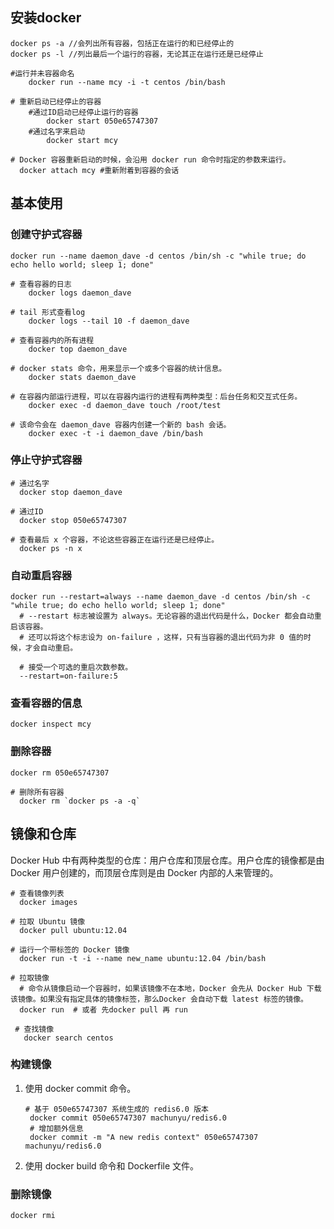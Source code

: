## 安装docker

```shell
docker ps -a //会列出所有容器，包括正在运行的和已经停止的
docker ps -l //列出最后一个运行的容器，无论其正在运行还是已经停止

#运行并未容器命名
	docker run --name mcy -i -t centos /bin/bash

# 重新启动已经停止的容器
	#通过ID启动已经停止运行的容器
		docker start 050e65747307
	#通过名字来启动
		docker start mcy

# Docker 容器重新启动的时候，会沿用 docker run 命令时指定的参数来运行。
  docker attach mcy #重新附着到容器的会话
```

## 基本使用

### 创建守护式容器

```shell
docker run --name daemon_dave -d centos /bin/sh -c "while true; do echo hello world; sleep 1; done"

# 查看容器的日志
	docker logs daemon_dave

# tail 形式查看log
	docker logs --tail 10 -f daemon_dave

# 查看容器内的所有进程
	docker top daemon_dave

# docker stats 命令，用来显示一个或多个容器的统计信息。
	docker stats daemon_dave

# 在容器内部运行进程，可以在容器内运行的进程有两种类型：后台任务和交互式任务。
	docker exec -d daemon_dave touch /root/test

# 该命令会在 daemon_dave 容器内创建一个新的 bash 会话。
	docker exec -t -i daemon_dave /bin/bash
```
### 停止守护式容器

```shell
# 通过名字
  docker stop daemon_dave
 
# 通过ID
  docker stop 050e65747307

# 查看最后 x 个容器，不论这些容器正在运行还是已经停止。
  docker ps -n x 
```

### 自动重启容器

```shell
docker run --restart=always --name daemon_dave -d centos /bin/sh -c "while true; do echo hello world; sleep 1; done"
  # --restart 标志被设置为 always。无论容器的退出代码是什么，Docker 都会自动重启该容器。
  # 还可以将这个标志设为 on-failure ，这样，只有当容器的退出代码为非 0 值的时候，才会自动重启。

  # 接受一个可选的重启次数参数。
  --restart=on-failure:5
```

### 查看容器的信息

```shell
docker inspect mcy
```

### 删除容器

```shell
docker rm 050e65747307

# 删除所有容器
  docker rm `docker ps -a -q`
```

## 镜像和仓库

Docker Hub 中有两种类型的仓库：用户仓库和顶层仓库。用户仓库的镜像都是由 Docker 用户创建的，而顶层仓库则是由 Docker 内部的人来管理的。

```shell
# 查看镜像列表
  docker images

# 拉取 Ubuntu 镜像
  docker pull ubuntu:12.04

# 运行一个带标签的 Docker 镜像
  docker run -t -i --name new_name ubuntu:12.04 /bin/bash

# 拉取镜像
  # 命令从镜像启动一个容器时，如果该镜像不在本地，Docker 会先从 Docker Hub 下载该镜像。如果没有指定具体的镜像标签，那么Docker 会自动下载 latest 标签的镜像。
  docker run  # 或者 先docker pull 再 run
  
 # 查找镜像
   docker search centos
```

### 构建镜像

1. 使用 docker commit 命令。

   ```shell
   # 基于 050e65747307 系统生成的 redis6.0 版本
   	docker commit 050e65747307 machunyu/redis6.0
   	# 增加额外信息
   	docker commit -m "A new redis context" 050e65747307 machunyu/redis6.0
   ```

2. 使用 docker build 命令和 Dockerfile 文件。

### 删除镜像

```shell
docker rmi
```

